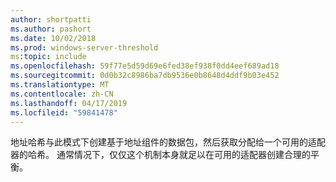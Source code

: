 ```yaml
---
author: shortpatti
ms.author: pashort
ms.date: 10/02/2018
ms.prod: windows-server-threshold
ms:topic: include
ms.openlocfilehash: 59f77e5d59d69e6fed38ef938f0dd4eef689ad18
ms.sourcegitcommit: 0d0b32c8986ba7db9536e0b8648d4ddf9b03e452
ms.translationtype: MT
ms.contentlocale: zh-CN
ms.lasthandoff: 04/17/2019
ms.locfileid: "59841478"
---
```

地址哈希与此模式下创建基于地址组件的数据包，然后获取分配给一个可用的适配器的哈希。 通常情况下，仅仅这个机制本身就足以在可用的适配器创建合理的平衡。